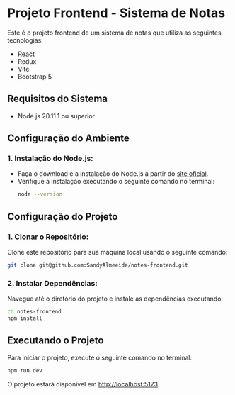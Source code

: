 # Projeto Frontend - Sistema de Notas

Este é o projeto frontend de um sistema de notas que utiliza as seguintes tecnologias:

- React
- Redux
- Vite
- Bootstrap 5

## Requisitos do Sistema

- Node.js 20.11.1 ou superior

## Configuração do Ambiente

### 1. Instalação do Node.js:

- Faça o download e a instalação do Node.js a partir do [site oficial](https://nodejs.org/).
- Verifique a instalação executando o seguinte comando no terminal:
  ```bash
  node --version
  ```

## Configuração do Projeto

### 1. Clonar o Repositório:

Clone este repositório para sua máquina local usando o seguinte comando:
```bash
git clone git@github.com:SandyAlmeeida/notes-frontend.git
```

### 2. Instalar Dependências:

Navegue até o diretório do projeto e instale as dependências executando:
```bash
cd notes-frontend
npm install
```

## Executando o Projeto

Para iniciar o projeto, execute o seguinte comando no terminal:
```bash
npm run dev
```

O projeto estará disponível em [http://localhost:5173](http://localhost:5173).